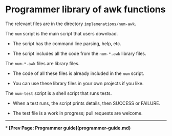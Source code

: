 # Programmer library of awk functions

The relevant files are in the directory `implemenations/num-awk`.

The `num` script is the main script that users download.

   * The script has the command line parsing, help, etc.

   * The script includes all the code from the `num-*.awk` library files.

The `num-*.awk` files are library files.

   * The code of all these files is already included in the `num` script.

   * You can use these library files in your own projects if you like.

The `num-test` script is a shell script that runs tests.

   * When a test runs, the script prints details, then SUCCESS or FAILURE.

   * The test file is a work in progress; pull requests are welcome.


<p><hr>
<nav>
* <b>[Prev Page: Programmer guide](programmer-guide.md)</b>
</nav>
